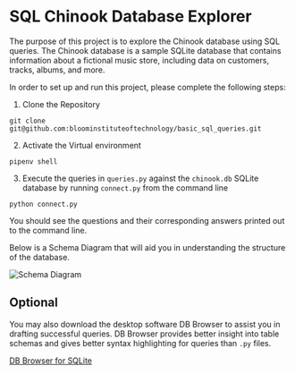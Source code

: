 # SQL Chinook Database Explorer
The purpose of this project is to explore the Chinook database using SQL queries. The Chinook database is a sample SQLite database that contains information about a fictional music store, including data on customers, tracks, albums, and more.

In order to set up and run this project, please complete the following steps:

1) Clone the Repository

`git clone git@github.com:bloominstituteoftechnology/basic_sql_queries.git`

2) Activate the Virtual environment

`pipenv shell`

3) Execute the queries in `queries.py` against the `chinook.db` SQLite database by running `connect.py` from the command line

`python connect.py`

You should see the questions and their corresponding answers printed out to the command line.

Below is a Schema Diagram that will aid you in understanding the structure of the database.

![Schema Diagram](https://www.sqlitetutorial.net/wp-content/uploads/2015/11/sqlite-sample-database-color.jpg)

## Optional

You may also download the desktop software DB Browser to assist you in drafting successful queries. DB Browser provides better insight into table schemas and gives better syntax highlighting for queries than `.py` files.

[DB Browser for SQLite](https://sqlitebrowser.org/dl/)
